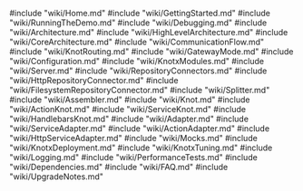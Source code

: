 #include "wiki/Home.md"
#include "wiki/GettingStarted.md"
#include "wiki/RunningTheDemo.md"
#include "wiki/Debugging.md"
#include "wiki/Architecture.md"
#include "wiki/HighLevelArchitecture.md"
#include "wiki/CoreArchitecture.md"
#include "wiki/CommunicationFlow.md"
#include "wiki/KnotRouting.md"
#include "wiki/GatewayMode.md"
#include "wiki/Configuration.md"
#include "wiki/KnotxModules.md"
#include "wiki/Server.md"
#include "wiki/RepositoryConnectors.md"
#include "wiki/HttpRepositoryConnector.md"
#include "wiki/FilesystemRepositoryConnector.md"
#include "wiki/Splitter.md"
#include "wiki/Assembler.md"
#include "wiki/Knot.md"
#include "wiki/ActionKnot.md"
#include "wiki/ServiceKnot.md"
#include "wiki/HandlebarsKnot.md"
#include "wiki/Adapter.md"
#include "wiki/ServiceAdapter.md"
#include "wiki/ActionAdapter.md"
#include "wiki/HttpServiceAdapter.md"
#include "wiki/Mocks.md"
#include "wiki/KnotxDeployment.md"
#include "wiki/KnotxTuning.md"
#include "wiki/Logging.md"
#include "wiki/PerformanceTests.md"
#include "wiki/Dependencies.md"
#include "wiki/FAQ.md"
#include "wiki/UpgradeNotes.md"
